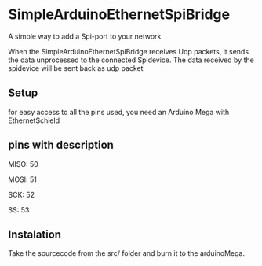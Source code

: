 # SimpleArduinoEthernetSpiBridge
A simple way to add a Spi-port to your network

When the SimpleArduinoEthernetSpiBridge receives Udp packets, it sends the data unprocessed to the connected Spidevice. 
The data received by the spidevice will be sent back as udp packet

Setup
------
for easy access to all the pins used, you need an Arduino Mega with EthernetSchield 

pins with description
----------------------
MISO: 50 

MOSI: 51

SCK:  52

SS:   53

Instalation
-----------
Take the sourcecode from the src/ folder and burn it to the arduinoMega.
